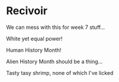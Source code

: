 # Recivoir

We can mess with this for week 7 stuff...

White yet equal power!

Human History Month!


Alien History Month should be a thing...

Tasty tasy shrimp, none of which I've licked

